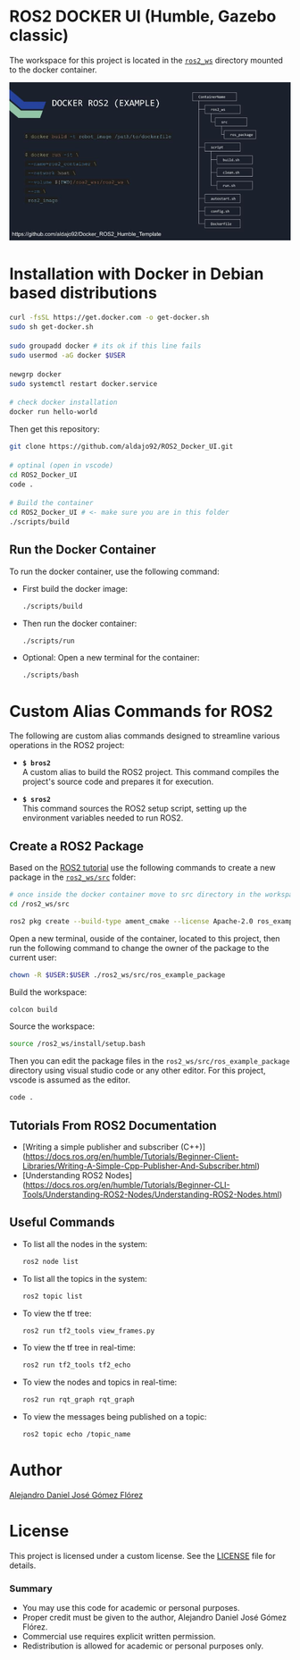 # ROS2 DOCKER UI (Humble, Gazebo classic)

The workspace for this project is located in the [`ros2_ws`](./ros2_ws) directory mounted to the docker container.

![](./.media/docker_ros2.jpg)

# Installation with Docker in Debian based distributions

```bash
curl -fsSL https://get.docker.com -o get-docker.sh
sudo sh get-docker.sh

sudo groupadd docker # its ok if this line fails
sudo usermod -aG docker $USER

newgrp docker
sudo systemctl restart docker.service

# check docker installation
docker run hello-world
```

Then get this repository:

```bash
git clone https://github.com/aldajo92/ROS2_Docker_UI.git

# optinal (open in vscode)
cd ROS2_Docker_UI
code .

# Build the container
cd ROS2_Docker_UI # <- make sure you are in this folder
./scripts/build
```

## Run the Docker Container
To run the docker container, use the following command:

- First build the docker image:
    ```bash
    ./scripts/build
    ```

- Then run the docker container:
    ```bash
    ./scripts/run
    ```
- Optional: Open a new terminal for the container:
    ```bash
    ./scripts/bash
    ```

# Custom Alias Commands for ROS2

The following are custom alias commands designed to streamline various operations in the ROS2 project:

- **`$ bros2`**  
  A custom alias to build the ROS2 project. This command compiles the project's source code and prepares it for execution.

- **`$ sros2`**  
  This command sources the ROS2 setup script, setting up the environment variables needed to run ROS2.

## Create a ROS2 Package
Based on the [ROS2 tutorial](https://docs.ros.org/en/humble/Tutorials/Beginner-Client-Libraries/Creating-Your-First-ROS2-Package.html) use the following commands to create a new package in the [`ros2_ws/src`](./ros2_ws/src) folder:

```bash
# once inside the docker container move to src directory in the workspace
cd /ros2_ws/src
```

```bash
ros2 pkg create --build-type ament_cmake --license Apache-2.0 ros_example_package
```

Open a new terminal, ouside of the container, located to this project, then run the following command to change the owner of the package to the current user:
```bash
chown -R $USER:$USER ./ros2_ws/src/ros_example_package
```

Build the workspace:
```bash
colcon build
```

Source the workspace:
```bash
source /ros2_ws/install/setup.bash
```

Then you can edit the package files in the `ros2_ws/src/ros_example_package` directory using visual studio code or any other editor. For this project, vscode is assumed as the editor.

```bash
code .
```

## Tutorials From ROS2 Documentation

- [Writing a simple publisher and subscriber (C++)] (https://docs.ros.org/en/humble/Tutorials/Beginner-Client-Libraries/Writing-A-Simple-Cpp-Publisher-And-Subscriber.html)
- [Understanding ROS2 Nodes] (https://docs.ros.org/en/humble/Tutorials/Beginner-CLI-Tools/Understanding-ROS2-Nodes/Understanding-ROS2-Nodes.html)

## Useful Commands

- To list all the nodes in the system:
    ```bash
    ros2 node list
    ```
- To list all the topics in the system:
    ```bash
    ros2 topic list
    ```
- To view the tf tree:
    ```bash
    ros2 run tf2_tools view_frames.py
    ```
- To view the tf tree in real-time:
    ```bash
    ros2 run tf2_tools tf2_echo
    ```
- To view the nodes and topics in real-time:
    ```bash
    ros2 run rqt_graph rqt_graph
    ```
- To view the messages being published on a topic:
    ```bash
    ros2 topic echo /topic_name
    ```

# Author

[Alejandro Daniel José Gómez Flórez](linkedin.com/in/aldajo92)

# License
This project is licensed under a custom license. See the [LICENSE](./LICENSE) file for details.

### Summary
- You may use this code for academic or personal purposes.
- Proper credit must be given to the author, Alejandro Daniel José Gómez Flórez.
- Commercial use requires explicit written permission.
- Redistribution is allowed for academic or personal purposes only.
